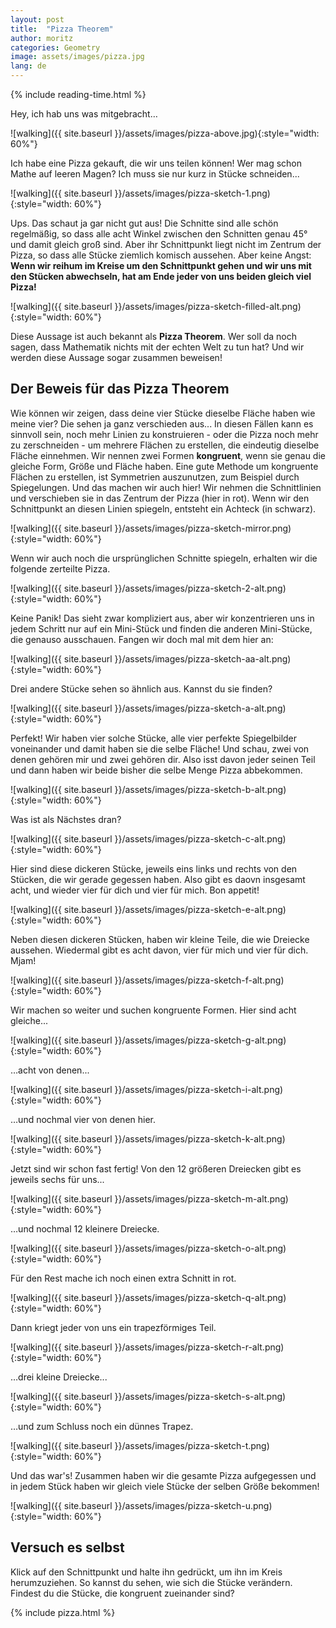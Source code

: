 ```yaml
---
layout: post
title:  "Pizza Theorem"
author: moritz
categories: Geometry
image: assets/images/pizza.jpg
lang: de
---
```

{% include reading-time.html %}

Hey, ich hab uns was mitgebracht…

![walking]({{ site.baseurl }}/assets/images/pizza-above.jpg){:style="width: 60%"}

Ich habe eine Pizza gekauft, die wir uns teilen können! Wer mag schon Mathe auf leeren Magen? Ich muss sie nur kurz in Stücke schneiden...

![walking]({{ site.baseurl }}/assets/images/pizza-sketch-1.png){:style="width: 60%"}

Ups. Das schaut ja gar nicht gut aus! Die Schnitte sind alle schön regelmäßig, so dass alle acht Winkel zwischen den Schnitten genau 45° und damit gleich groß sind. Aber ihr Schnittpunkt liegt nicht im Zentrum der Pizza, so dass alle Stücke ziemlich komisch aussehen. Aber keine Angst: **Wenn wir reihum im Kreise um den Schnittpunkt gehen und wir uns mit den Stücken abwechseln, hat am Ende jeder von uns beiden gleich viel Pizza!**

![walking]({{ site.baseurl }}/assets/images/pizza-sketch-filled-alt.png){:style="width: 60%"}

Diese Aussage ist auch bekannt als **Pizza Theorem**. Wer soll da noch sagen, dass Mathematik nichts mit der echten Welt zu tun hat? Und wir werden diese Aussage sogar zusammen beweisen!

## Der Beweis für das Pizza Theorem

Wie können wir zeigen, dass deine vier Stücke dieselbe Fläche haben wie meine vier? Die sehen ja ganz verschieden aus... In diesen Fällen kann es sinnvoll sein, noch mehr Linien zu konstruieren - oder die Pizza noch mehr zu zerschneiden - um mehrere Flächen zu erstellen, die eindeutig dieselbe Fläche einnehmen. Wir nennen zwei Formen **kongruent**, wenn sie genau die gleiche Form, Größe und Fläche haben. Eine gute Methode um kongruente Flächen zu erstellen, ist Symmetrien auszunutzen, zum Beispiel durch Spiegelungen. Und das machen wir auch hier! Wir nehmen die Schnittlinien und verschieben sie in das Zentrum der Pizza (hier in rot). Wenn wir den Schnittpunkt an diesen Linien spiegeln, entsteht ein Achteck (in schwarz).

![walking]({{ site.baseurl }}/assets/images/pizza-sketch-mirror.png){:style="width: 60%"}

Wenn wir auch noch die ursprünglichen Schnitte spiegeln, erhalten wir die folgende zerteilte Pizza.

![walking]({{ site.baseurl }}/assets/images/pizza-sketch-2-alt.png){:style="width: 60%"}

Keine Panik! Das sieht zwar kompliziert aus, aber wir konzentrieren uns in jedem Schritt nur auf ein Mini-Stück und finden die anderen Mini-Stücke, die genauso ausschauen. Fangen wir doch mal mit dem hier an:

![walking]({{ site.baseurl }}/assets/images/pizza-sketch-aa-alt.png){:style="width: 60%"}

Drei andere Stücke sehen so ähnlich aus. Kannst du sie finden?

![walking]({{ site.baseurl }}/assets/images/pizza-sketch-a-alt.png){:style="width: 60%"}

Perfekt! Wir haben vier solche Stücke, alle vier perfekte Spiegelbilder voneinander und damit haben sie die selbe Fläche! Und schau, zwei von denen gehören mir und zwei gehören dir. Also isst davon jeder seinen Teil und dann haben wir beide bisher die selbe Menge Pizza abbekommen.

![walking]({{ site.baseurl }}/assets/images/pizza-sketch-b-alt.png){:style="width: 60%"}

Was ist als Nächstes dran?

![walking]({{ site.baseurl }}/assets/images/pizza-sketch-c-alt.png){:style="width: 60%"}

Hier sind diese dickeren Stücke, jeweils eins links und rechts von den Stücken, die wir gerade gegessen haben. Also gibt es daovn insgesamt acht, und wieder vier für dich und vier für mich. Bon appetit!

![walking]({{ site.baseurl }}/assets/images/pizza-sketch-e-alt.png){:style="width: 60%"}

Neben diesen dickeren Stücken, haben wir kleine Teile, die wie Dreiecke aussehen. Wiedermal gibt es acht davon, vier für mich und vier für dich. Mjam!

![walking]({{ site.baseurl }}/assets/images/pizza-sketch-f-alt.png){:style="width: 60%"}

Wir machen so weiter und suchen kongruente Formen. Hier sind acht gleiche...

![walking]({{ site.baseurl }}/assets/images/pizza-sketch-g-alt.png){:style="width: 60%"}

…acht von denen...

![walking]({{ site.baseurl }}/assets/images/pizza-sketch-i-alt.png){:style="width: 60%"}

…und nochmal vier von denen hier.

![walking]({{ site.baseurl }}/assets/images/pizza-sketch-k-alt.png){:style="width: 60%"}

Jetzt sind wir schon fast fertig! Von den 12 größeren Dreiecken gibt es jeweils sechs für uns...

![walking]({{ site.baseurl }}/assets/images/pizza-sketch-m-alt.png){:style="width: 60%"}

…und nochmal 12 kleinere Dreiecke.

![walking]({{ site.baseurl }}/assets/images/pizza-sketch-o-alt.png){:style="width: 60%"}

Für den Rest mache ich noch einen extra Schnitt in rot.

![walking]({{ site.baseurl }}/assets/images/pizza-sketch-q-alt.png){:style="width: 60%"}

Dann kriegt jeder von uns ein trapezförmiges Teil.

![walking]({{ site.baseurl }}/assets/images/pizza-sketch-r-alt.png){:style="width: 60%"}

…drei kleine Dreiecke...

![walking]({{ site.baseurl }}/assets/images/pizza-sketch-s-alt.png){:style="width: 60%"}

…und zum Schluss noch ein dünnes Trapez.

![walking]({{ site.baseurl }}/assets/images/pizza-sketch-t.png){:style="width: 60%"}

Und das war's! Zusammen haben wir die gesamte Pizza aufgegessen und in jedem Stück haben wir gleich viele Stücke der selben Größe bekommen!

![walking]({{ site.baseurl }}/assets/images/pizza-sketch-u.png){:style="width: 60%"}

## Versuch es selbst
Klick auf den Schnittpunkt und halte ihn gedrückt, um ihn im Kreis herumzuziehen. So kannst du sehen, wie sich die Stücke verändern. Findest du die Stücke, die kongruent zueinander sind?

{% include pizza.html %}